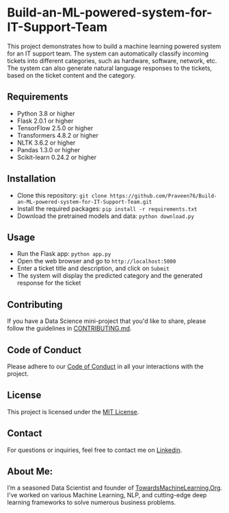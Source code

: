# Build-an-ML-powered-system-for-IT-Support-Team

This project demonstrates how to build a machine learning powered system for an IT support team. The system can automatically classify incoming tickets into different categories, such as hardware, software, network, etc. The system can also generate natural language responses to the tickets, based on the ticket content and the category.

## Requirements

- Python 3.8 or higher
- Flask 2.0.1 or higher
- TensorFlow 2.5.0 or higher
- Transformers 4.8.2 or higher
- NLTK 3.6.2 or higher
- Pandas 1.3.0 or higher
- Scikit-learn 0.24.2 or higher

## Installation

- Clone this repository: `git clone https://github.com/Praveen76/Build-an-ML-powered-system-for-IT-Support-Team.git`
- Install the required packages: `pip install -r requirements.txt`
- Download the pretrained models and data: `python download.py`

## Usage

- Run the Flask app: `python app.py`
- Open the web browser and go to `http://localhost:5000`
- Enter a ticket title and description, and click on `Submit`
- The system will display the predicted category and the generated response for the ticket

## Contributing

If you have a Data Science mini-project that you'd like to share, please follow the guidelines in [CONTRIBUTING.md](https://github.com/Praveen76/Data-Science-Mini-Projects/blob/main/contributing.md).

## Code of Conduct
Please adhere to our [Code of Conduct](https://github.com/Praveen76/Data-Science-Mini-Projects/blob/main/CODE_OF_CONDUCT.md) in all your interactions with the project.

## License

This project is licensed under the [MIT License](LICENSE).

## Contact

For questions or inquiries, feel free to contact me on [Linkedin](https://www.linkedin.com/in/praveen-kumar-anwla-49169266/).

## **About Me**:
I’m a seasoned Data Scientist and founder of [TowardsMachineLearning.Org](https://towardsmachinelearning.org/). I've worked on various Machine Learning, NLP, and cutting-edge deep learning frameworks to solve numerous business problems.
